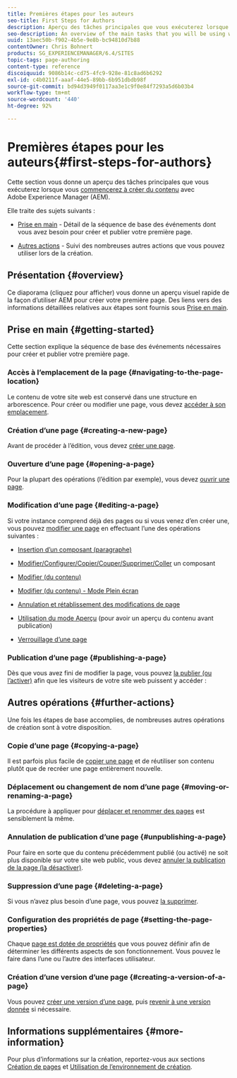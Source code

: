 ```yaml
---
title: Premières étapes pour les auteurs
seo-title: First Steps for Authors
description: Aperçu des tâches principales que vous exécuterez lorsque vous commencerez à créer du contenu avec AEM.
seo-description: An overview of the main tasks that you will be using when starting to author content with AEM
uuid: 13aec50b-f902-4b5e-9e8b-bc94810d7b88
contentOwner: Chris Bohnert
products: SG_EXPERIENCEMANAGER/6.4/SITES
topic-tags: page-authoring
content-type: reference
discoiquuid: 9086b14c-cd75-4fc9-928e-81c8ad6b6292
exl-id: c4b0211f-aaaf-44e5-89bb-6b951dbdb98f
source-git-commit: bd94d3949f0117aa3e1c9f0e84f7293a5d6b03b4
workflow-type: tm+mt
source-wordcount: '440'
ht-degree: 92%

---
```


# Premières étapes pour les auteurs{#first-steps-for-authors}

Cette section vous donne un aperçu des tâches principales que vous exécuterez lorsque vous [commencerez à créer du contenu](/help/sites-authoring/author.md#concept-of-authoring-and-publishing) avec Adobe Experience Manager (AEM).

Elle traite des sujets suivants :

* [Prise en main](#getting-started) - Détail de la séquence de base des événements dont vous avez besoin pour créer et publier votre première page.

* [Autres actions](#further-actions) - Suivi des nombreuses autres actions que vous pouvez utiliser lors de la création.

## Présentation {#overview}

Ce diaporama (cliquez pour afficher) vous donne un aperçu visuel rapide de la façon d’utiliser AEM pour créer votre première page. Des liens vers des informations détaillées relatives aux étapes sont fournis sous [Prise en main](#getting-started).

## Prise en main {#getting-started}

Cette section explique la séquence de base des événements nécessaires pour créer et publier votre première page.

### Accès à l’emplacement de la page {#navigating-to-the-page-location}

Le contenu de votre site web est conservé dans une structure en arborescence. Pour créer ou modifier une page, vous devez [accéder à son emplacement](/help/sites-authoring/basic-handling.md#viewing-and-selecting-resources).

### Création d’une page {#creating-a-new-page}

Avant de procéder à l’édition, vous devez [créer une page](/help/sites-authoring/managing-pages.md#creating-a-new-page).

### Ouverture d’une page {#opening-a-page}

Pour la plupart des opérations (l’édition par exemple), vous devez [ouvrir une page](/help/sites-authoring/managing-pages.md#opening-a-page-for-editing).

### Modification d’une page {#editing-a-page}

Si votre instance comprend déjà des pages ou si vous venez d’en créer une, vous pouvez [modifier une page](/help/sites-authoring/editing-content.md) en effectuant l’une des opérations suivantes :

* [Insertion d’un composant (paragraphe)](/help/sites-authoring/editing-content.md#inserting-a-component)
* [Modifier/Configurer/Copier/Couper/Supprimer/Coller](/help/sites-authoring/editing-content.md#edit-configure-copy-cut-delete-paste) un composant
* [Modifier (du contenu)](/help/sites-authoring/editing-content.md#edit-content)
* [Modifier (du contenu) - Mode Plein écran](/help/sites-authoring/editing-content.md#edit-content-full-screen-mode)

* [Annulation et rétablissement des modifications de page](/help/sites-authoring/editing-content.md#undoing-and-redoing-page-edits)
* [Utilisation du mode Aperçu](/help/sites-authoring/editing-content.md#preview-mode) (pour avoir un aperçu du contenu avant publication)
* [Verrouillage d’une page   ](/help/sites-authoring/editing-content.md#locking-a-page)

### Publication d’une page {#publishing-a-page}

Dès que vous avez fini de modifier la page, vous pouvez [la publier (ou l’activer)](/help/sites-authoring/publishing-pages.md) afin que les visiteurs de votre site web puissent y accéder :

## Autres opérations {#further-actions}

Une fois les étapes de base accomplies, de nombreuses autres opérations de création sont à votre disposition.

### Copie d’une page {#copying-a-page}

Il est parfois plus facile de [copier une page](/help/sites-authoring/managing-pages.md#copying-and-pasting-a-page) et de réutiliser son contenu plutôt que de recréer une page entièrement nouvelle.

### Déplacement ou changement de nom d’une page {#moving-or-renaming-a-page}

La procédure à appliquer pour [déplacer et renommer des pages](/help/sites-authoring/managing-pages.md#moving-or-renaming-a-page) est sensiblement la même.

### Annulation de publication d’une page {#unpublishing-a-page}

Pour faire en sorte que du contenu précédemment publié (ou activé) ne soit plus disponible sur votre site web public, vous devez [annuler la publication de la page (la désactiver)](/help/sites-authoring/publishing-pages.md).

### Suppression d’une page {#deleting-a-page}

Si vous n’avez plus besoin d’une page, vous pouvez [la supprimer](/help/sites-authoring/managing-pages.md#deleting-a-page).

### Configuration des propriétés de page {#setting-the-page-properties}

Chaque [page est dotée de propriétés](/help/sites-authoring/editing-page-properties.md) que vous pouvez définir afin de déterminer les différents aspects de son fonctionnement. Vous pouvez le faire dans l’une ou l’autre des interfaces utilisateur.

### Création d’une version d’une page {#creating-a-version-of-a-page}

Vous pouvez [créer une version d’une page](/help/sites-authoring/working-with-page-versions.md#creating-a-new-version), puis [revenir à une version donnée](/help/sites-authoring/working-with-page-versions.md#reverting-to-a-page-version) si nécessaire.

## Informations supplémentaires {#more-information}

Pour plus d’informations sur la création, reportez-vous aux sections [Création de pages](/help/sites-authoring/author-environment-tools.md) et [Utilisation de l’environnement de création](/help/sites-authoring/home.md).
